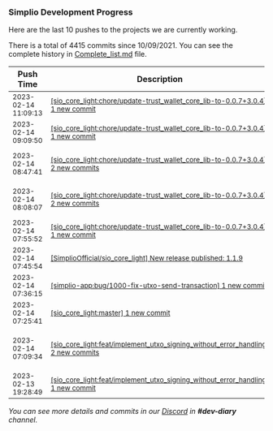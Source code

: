 
### Simplio Development Progress

Here are the last 10 pushes to the projects we are currently working.

There is a total of 4415 commits since 10/09/2021. You can see the complete history in
 [Complete_list.md](Complete_list.md) file.

| Push Time | Description | Commits |
| --- | --- | --- |
| <sub>2023-02-14 11:09:13</sub> | <sub>[[sio_core_light:chore/update\-trust\_wallet\_core\_lib\-to\-0\.0\.7\+3\.0\.4] 1 new commit](https://github.com/SimplioOfficial/sio_core_light/commit/7dce7dad923c947abacc75e2130fe9f9836e7792)</sub> | <sub>[7dce7da](https://github.com/SimplioOfficial/sio_core_light/commit/7dce7dad923c947abacc75e2130fe9f9836e7792) ci: increase api-level to 33 - ciripel</sub> |
| <sub>2023-02-14 09:09:50</sub> | <sub>[[sio_core_light:chore/update\-trust\_wallet\_core\_lib\-to\-0\.0\.7\+3\.0\.4] 1 new commit](https://github.com/SimplioOfficial/sio_core_light/commit/68fa446241f2cdc2de6227ac9ae9570098a2d95a)</sub> | <sub>[68fa446](https://github.com/SimplioOfficial/sio_core_light/commit/68fa446241f2cdc2de6227ac9ae9570098a2d95a) ci: back to macos since emulator does not boot on - ciripel</sub> |
| <sub>2023-02-14 08:47:41</sub> | <sub>[[sio_core_light:chore/update\-trust\_wallet\_core\_lib\-to\-0\.0\.7\+3\.0\.4] 2 new commits](https://github.com/SimplioOfficial/sio_core_light/compare/1087db30f2af...c8ba907563ed)</sub> | <sub>[20458a3](https://github.com/SimplioOfficial/sio_core_light/commit/20458a3e81598c902faca5b30d7ccb638ca8e515) tests: fee_calculator_test - ciripel<br>[c8ba907](https://github.com/SimplioOfficial/sio_core_light/commit/c8ba907563ed9834d0007ef2389e3bdb2f8115b3) ci: switched to ubuntu instead of macos - ciripel</sub> |
| <sub>2023-02-14 08:08:07</sub> | <sub>[[sio_core_light:chore/update\-trust\_wallet\_core\_lib\-to\-0\.0\.7\+3\.0\.4] 2 new commits](https://github.com/SimplioOfficial/sio_core_light/compare/42073b097efa...1087db30f2af)</sub> | <sub>[4639708](https://github.com/SimplioOfficial/sio_core_light/commit/4639708029207544131ff44932891ab2bea565c0) fix: ensureInitialized in on_emulator_test - ciripel<br>[1087db3](https://github.com/SimplioOfficial/sio_core_light/commit/1087db30f2af33a71d783ebf363103c1b9020ed8) fix: remove unneeded async - ciripel</sub> |
| <sub>2023-02-14 07:55:52</sub> | <sub>[[sio_core_light:chore/update\-trust\_wallet\_core\_lib\-to\-0\.0\.7\+3\.0\.4] 1 new commit](https://github.com/SimplioOfficial/sio_core_light/commit/42073b097efa71baabef9a7a394b22d456c07b03)</sub> | <sub>[42073b0](https://github.com/SimplioOfficial/sio_core_light/commit/42073b097efa71baabef9a7a394b22d456c07b03) chore: update trust_wallet_core_lib to 0.0.7+3.0.4 - ciripel</sub> |
| <sub>2023-02-14 07:45:54</sub> | <sub>[[SimplioOfficial/sio_core_light] New release published: 1\.1\.9](https://github.com/SimplioOfficial/sio_core_light/releases/tag/1.1.9)</sub> | <sub>_No Commits_</sub> |
| <sub>2023-02-14 07:36:15</sub> | <sub>[[simplio-app:bug/1000\-fix\-utxo\-send\-transaction] 1 new commit](https://github.com/SimplioOfficial/simplio-app/commit/e15a3ec9f221acc7d7f6b68bf30d44a64b59e7fb)</sub> | <sub>[e15a3ec](https://github.com/SimplioOfficial/simplio-app/commit/e15a3ec9f221acc7d7f6b68bf30d44a64b59e7fb) chore: fixed typo in toAssetTransactionSentSuccess - ciripel</sub> |
| <sub>2023-02-14 07:25:41</sub> | <sub>[[sio_core_light:master] 1 new commit](https://github.com/SimplioOfficial/sio_core_light/commit/48de75fd34e72f78a6e20936b909f631d88bbcdf)</sub> | <sub>[48de75f](https://github.com/SimplioOfficial/sio_core_light/commit/48de75fd34e72f78a6e20936b909f631d88bbcdf) Feat/implement utxo signing without error handl... - ciripel</sub> |
| <sub>2023-02-14 07:09:34</sub> | <sub>[[sio_core_light:feat/implement\_utxo\_signing\_without\_error\_handling] 2 new commits](https://github.com/SimplioOfficial/sio_core_light/compare/d4176d74e804...98d2c281ff2e)</sub> | <sub>[9565ecd](https://github.com/SimplioOfficial/sio_core_light/commit/9565ecd4018c8a9e93178b855feb9d143479d080) chore: force trust_wallet_core_lib 0.0.6+2.9.4 - ciripel<br>[98d2c28](https://github.com/SimplioOfficial/sio_core_light/commit/98d2c281ff2eebb7eb75b72ad0207a4cfced1832) chore: increase version to 1.1.9 - ciripel</sub> |
| <sub>2023-02-13 19:28:49</sub> | <sub>[[sio_core_light:feat/implement\_utxo\_signing\_without\_error\_handling] 1 new commit](https://github.com/SimplioOfficial/sio_core_light/commit/d4176d74e804ad3c792a3a254803befe4b4eb49b)</sub> | <sub>[d4176d7](https://github.com/SimplioOfficial/sio_core_light/commit/d4176d74e804ad3c792a3a254803befe4b4eb49b) feat: implement adjusted network fees! - ciripel</sub> |

_You can see more details and commits in our [Discord](https://discord.gg/aKhjuwZmdP) in **#dev-diary** channel._
